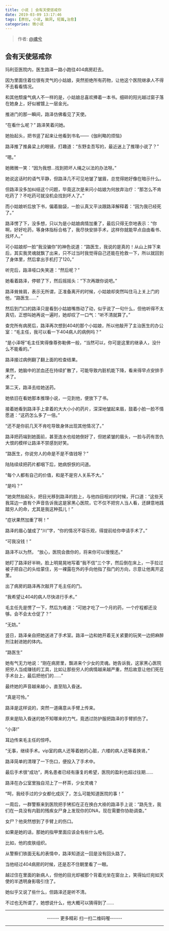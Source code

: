 ```yaml
---
title: 小说 | 会有天使惩戒你
date: 2019-03-09 13:17:46
tags: [原创, 小说, 脑洞, 短篇,治愈]
categories: 微小说
---
```


> 作者: [@魂兮](http://weibo.com/paigu77)

## 会有天使惩戒你

玛利亚医院内，医生路泽一路小跑往404病房赶去。

因为里面住着位很有灵气的小姑娘，突然拒绝所有药物，让他这个医院继承人不得不去看看情况。

和其他颓废气病人不一样的是，小姑娘总喜欢捧着一本书。细碎的阳光越过窗子落在她身上，好似被镀上一层金光。

推进门的那一瞬间，路泽仿佛看见了天使。

“在看什么呢？”   路泽笑着问她。

她抬起头，把书竖了起来让他看到书名——《伽利略的烦恼》

路泽推了推鼻梁上的眼镜，打趣道：“东野圭吾写的，最近迷上了推理小说了？”

“嗯。”

她微微一笑：“因为我想…找到把坏人绳之以法的办法呀。”

她说这话时的语气平静，但路泽几不可见地皱了皱眉，总觉得她好像在暗示什么。

但路泽没多加纠结这个问题，毕竟这次是来问小姑娘为何放弃治疗：“那怎么不肯吃药了？不吃药可就没机会找到坏人了。”

而小姑娘听后放下书，偏着脑袋，一脸认真又平淡跟路泽解释着：“因为我已经死了。”

路泽愣了下，没多想，只以为是小姑娘病情加重了，最后只得无奈地表示：“你啊，好好吃药，等身体指标合格了，我尽快安排手术，这样你就能早点自由看书、找坏人。”

可小姑娘却一脸“我没骗你”的神色说道：“路医生，我说的是真的！从山上摔下来后，其实我灵魂就飘了出来，只不过当时我觉得自己还能在抢救一下，所以就回到了身体里，然后拿出手机打了120。”

听完后，路泽哑口失笑道：“然后呢？”

她看着路泽，停顿了下，然后摇摇头：“下次再跟你说吧。”

路泽耸耸肩，表示无所谓，正准备离开的时候，小姑娘却突然叫住马上关上门的他，“路医生……”

然后到门口的路泽只是看到小姑娘嘴唇动了动，似乎说了一句什么，但他听得不太真切，正想叫她再说一遍时，她却叹了一口气：“听不清就算了。”

查完所有病房后，路泽再次想到404的那个小姑娘，所以他敲开了主治医生的办公室：“毛主任，我可以看一下404病人的病例吗？”

“是小泽呀”毛主任笑得像尊弥勒佛一般，“当然可以，你可是这里的继承人，没什么不能看的。”

路泽接过病例翻了翻上面的检查结果。

果然，她脑中的淤血还在持续扩散了，可能导致内脏机能下降，看来得早点安排手术了。

第二天，路泽去给她送药。

她依旧在看她那本推理小说，一见到他，便放下了书。

接着她看到路泽手上拿着的大大小小的药片，深深地皱起来眉，鼓着小脸一脸不情愿道：“这药怎么多了一倍。”

“还不是你前几天不肯吃导致身体出现其他情况了。”

路泽把药端到她面前，甚至连水也给她倒好了，但她紧皱的眉头，一脸与药有苦仇大恨的模样让路泽不禁感到好笑。

“路医生，你说穷人的命是不是不值钱呀？”

陆陆续续把药片都咽下后，她病恹恹的问道。

“每个人都有自己的价值，和是不是穷人关系不大。”

“是吗？”

”她突然抬起头，把目光移到路泽的脸上，与他四目相对的时候，开口道：“这些天我耳边一直有个声音告诉我这是家黑心医院，它不仅不把穷人当人看，还肆意地践踏穷人的命，尤其是我这种孤儿！”

“症状果然加重了啊！”

路泽的眉心皱成了“川”字，“你的情况不容乐观，得提前给你申请手术了。”

“可我没钱！”

路泽不以为然， “放心，医院会救你的，将来你可以慢慢还。”

她盯了路泽好半晌，脸上明晃晃地写着“我不信”三个字，然后倒在床上，一手拉过被子把自己的头给蒙住，另一裸露在外的手向他指了指门的方向，示意让他离开这里。

出了病房的路泽再次敲开了毛主任的门。

“我希望让404的病人尽快进行手术。”

毛主任先是愣了一下，然后为难道：“可她才吃了一个月的药，一个疗程都还没够。会不会太仓促了？”

“无妨。”

竖日，路泽亲自把她送进了手术室。路泽一边和她开着无关紧要的玩笑一边把麻醉剂注射进她的体内。

“路医生”

她有气无力地说：“刚在病房里，飘进来个少女的灵魂。她告诉我，这家黑心医院把穷人当成赚钱的工具，比如让那些穷人的病情越来越严重，然后故意让他们死在手术台上，最后把他们的……”

最终她的声音越来越小，直至陷入昏迷。

“真是可怜。”

路泽是这样说的，突然一道痛意从手臂上传来。

原来是陷入昏迷的她不知哪来的力气，竟透过防护服把路泽的手臂抓伤了。

“小泽!”

耳边传来毛主任的惊呼。

“无事，继续手术。vip室的病人还等着她的心脏，六楼的病人还等着换肾。”

路泽简单的清理了一下伤口，便投入了手术中。

最后手术很“成功”，两名患者已经有康复的希望，医院的盈利也超过往期……

路泽在办公室里独自沏上了一杯茶，少女灵魂？

“呵，我经手过的少女都化成灰了，怎么可能知道医院的事！”

一周后，一群警察来到医院把手铐扣在正在换白大褂的路泽手上说：“路先生，我们在一具没有内脏的残疾女尸身上发现你的DNA，现在需要你协助调查。”

女尸？他突然想到了手臂上的伤口。

如果是她的话，那她的指甲里面应该会有些什么吧。

比如，他的皮肤组织。

从警察们铁面无私的表情中，路泽知道这一回是没有回头路了。

当他经过404病房的时候，还是忍不住朝里看了一眼。

越过住在里面的新病人，但他的目光却被那个背着光坐在窗台上，笑得灿烂宛如天使的半透明身影吸引住了。

她似乎又说了些什么，但路泽还是听不清。

不过也无所谓了，她想说什么，他大概可以猜得到了……


---

<center> ------ 更多精彩 扫一扫二维码喔------ </center>

---
